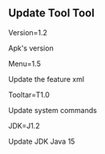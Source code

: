 ## Update Tool Tool



Version=1.2

Apk's version




Menu=1.5

Update the feature xml




Tooltar=T1.0

Update system commands




JDK=J1.2

Update JDK Java 15
